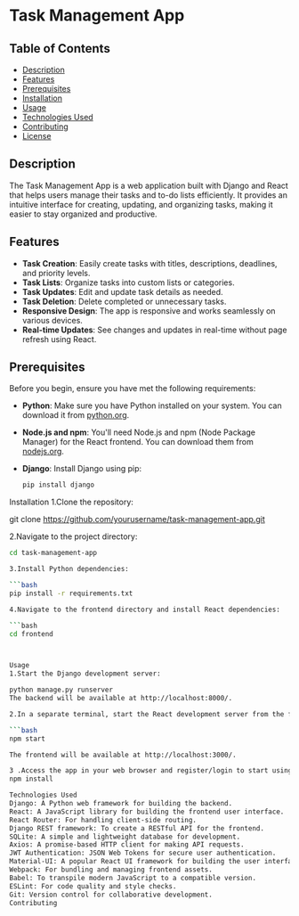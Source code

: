 # Task Management App


## Table of Contents

- [Description](#description)
- [Features](#features)
- [Prerequisites](#prerequisites)
- [Installation](#installation)
- [Usage](#usage)
- [Technologies Used](#technologies-used)
- [Contributing](#contributing)
- [License](#license)

## Description

The Task Management App is a web application built with Django and React that helps users manage their tasks and to-do lists efficiently. It provides an intuitive interface for creating, updating, and organizing tasks, making it easier to stay organized and productive.

## Features
- **Task Creation**: Easily create tasks with titles, descriptions, deadlines, and priority levels.
- **Task Lists**: Organize tasks into custom lists or categories.
- **Task Updates**: Edit and update task details as needed.
- **Task Deletion**: Delete completed or unnecessary tasks.
- **Responsive Design**: The app is responsive and works seamlessly on various devices.
- **Real-time Updates**: See changes and updates in real-time without page refresh using React.


## Prerequisites

Before you begin, ensure you have met the following requirements:

- **Python**: Make sure you have Python installed on your system. You can download it from [python.org](https://www.python.org/downloads/).

- **Node.js and npm**: You'll need Node.js and npm (Node Package Manager) for the React frontend. You can download them from [nodejs.org](https://nodejs.org/).

- **Django**: Install Django using pip:

  ```bash
  pip install django

Installation
1.Clone the repository:

git clone https://github.com/yourusername/task-management-app.git

2.Navigate to the project directory:

```bash
cd task-management-app

3.Install Python dependencies:

```bash
pip install -r requirements.txt

4.Navigate to the frontend directory and install React dependencies:

```bash
cd frontend



Usage
1.Start the Django development server:

python manage.py runserver
The backend will be available at http://localhost:8000/.

2.In a separate terminal, start the React development server from the frontend directory:

```bash
npm start

The frontend will be available at http://localhost:3000/.

3 .Access the app in your web browser and register/login to start using it.
npm install

Technologies Used
Django: A Python web framework for building the backend.
React: A JavaScript library for building the frontend user interface.
React Router: For handling client-side routing.
Django REST framework: To create a RESTful API for the frontend.
SQLite: A simple and lightweight database for development.
Axios: A promise-based HTTP client for making API requests.
JWT Authentication: JSON Web Tokens for secure user authentication.
Material-UI: A popular React UI framework for building the user interface.
Webpack: For bundling and managing frontend assets.
Babel: To transpile modern JavaScript to a compatible version.
ESLint: For code quality and style checks.
Git: Version control for collaborative development.
Contributing
